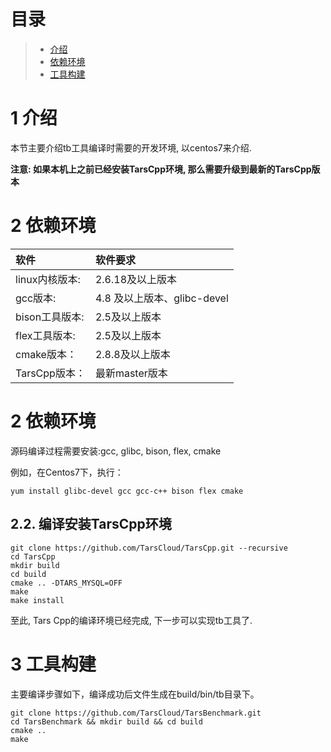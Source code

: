 # 目录
> * [介绍](#chapter-1)
> * [依赖环境](#chapter-2)
> * [工具构建](#chapter-3)

# 1 <a id="chapter-1"></a>介绍

本节主要介绍tb工具编译时需要的开发环境, 以centos7来介绍.

**注意: 如果本机上之前已经安装TarsCpp环境, 那么需要升级到最新的TarsCpp版本**

# 2 <a id="chapter-1"></a>依赖环境

| 软件 | 软件要求 |
| :--- | :--- |
| linux内核版本: | 2.6.18及以上版本 |
| gcc版本: | 4.8 及以上版本、glibc-devel |
| bison工具版本: | 2.5及以上版本 |
| flex工具版本: | 2.5及以上版本 |
| cmake版本： | 2.8.8及以上版本 |
| TarsCpp版本： | 最新master版本 |


# 2 <a id="chapter-2"></a>依赖环境


源码编译过程需要安装:gcc, glibc, bison, flex, cmake

例如，在Centos7下，执行：
```
yum install glibc-devel gcc gcc-c++ bison flex cmake
```

## 2.2. 编译安装TarsCpp环境

```text
git clone https://github.com/TarsCloud/TarsCpp.git --recursive
cd TarsCpp
mkdir build
cd build
cmake .. -DTARS_MYSQL=OFF
make
make install
```

至此, Tars Cpp的编译环境已经完成, 下一步可以实现tb工具了.


# 3 <a id="chapter-3"></a>工具构建

主要编译步骤如下，编译成功后文件生成在build/bin/tb目录下。
```
git clone https://github.com/TarsCloud/TarsBenchmark.git
cd TarsBenchmark && mkdir build && cd build
cmake ..
make
```


